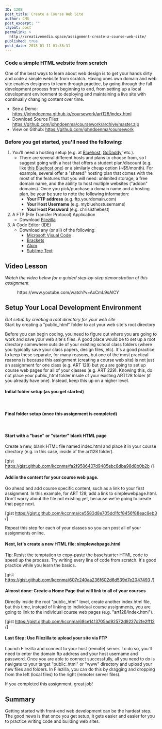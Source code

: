 ```yaml
---
ID: 1208
post_title: Create a Course Web Site
author: CMS
post_excerpt: ""
layout: post
permalink: >
  http://creativemedia.space/assignment-create-a-course-web-site/
published: true
post_date: 2018-01-11 01:38:31
---
```

<!-- wp:heading {"level":3} -->
<h3>Code a simple HTML website from&nbsp;scratch</h3>
<!-- /wp:heading -->

<!-- wp:paragraph -->
<p>One of the best ways to learn about web design is to get your hands dirty and code a simple website from scratch. Having ones own domain and web site enables designers to learn through practice, by going through the full development process from beginning to end, from setting up a local development environment to deploying and maintaining a live site with continually changing content over time.</p>
<!-- /wp:paragraph -->

<!-- wp:list -->
<ul><li>See a Demo: <a href="https://johndoenma.github.io/coursework/art128/index.html">https://johndoenma.github.io/coursework/art128/index.html</a></li><li>Download Source Files: <a href="https://github.com/johndoenma/coursework/archive/master.zip">https://github.com/johndoenma/coursework/archive/master.zip</a></li><li>View on Github: <a href="https://github.com/johndoenma/coursework">https://github.com/johndoenma/coursework</a></li></ul>
<!-- /wp:list -->

<!-- wp:heading {"level":3} -->
<h3>Before you get started, you'll need the following:</h3>
<!-- /wp:heading -->

<!-- wp:list {"ordered":true} -->
<ol><li>You'll need a hosting setup (e.g. at <a href="https://www.bluehost.com/">Bluehost</a>, <a href="https://www.godaddy.com">GoDaddy</a>' etc.).
<ul><li>There are several different hosts and plans to choose from, so I suggest going with a host that offers a student plan/discount (e.g. like <a href="https://www.bluehost.com/cgi/education">this Bluehost one</a>) or a similarly cheap option (~$5/month). For example, several offer a "shared" hosting plan that comes with the most of the features that you will need: unlimited storage, a free domain name, and the ability to host multiple websites ("addon" domains). Once you pick/purchase a domain name and a hosting plan, be your be sure to note the following information:
<ul><li><strong>Your FTP address</strong>&nbsp;(e.g. ftp.yourdomain.com)</li><li><strong>Your Host Username</strong> (e.g. mybluehostusername)</li><li><strong>Your Host Password</strong> (e.g. chrisisthebest)</li></ul>
</li></ul>
</li><li>A FTP (File Transfer Protocol) Application
<ul><li>Download <a href="https://filezilla-project.org/download.php">Filezilla</a></li></ul>
</li><li>A Code Editor (IDE)
<ul><li>Download any (or all) of the following:
<ul><li><a href="https://code.visualstudio.com/">Microsoft Visual Code</a></li><li><a href="http://brackets.io/">Brackets</a></li><li><a href="https://atom.io/">Atom</a></li><li><a href="https://www.sublimetext.com/">Sublime Text</a></li></ul>
</li></ul>
</li></ol>
<!-- /wp:list -->

<!-- wp:heading -->
<h2>Video Lesson</h2>
<!-- /wp:heading -->

<!-- wp:paragraph -->
<p><em>Watch the video below for a guided step-by-step demonstration of this assignment.&nbsp;</em></p>
<!-- /wp:paragraph -->

<!-- wp:core-embed/youtube {"url":"https://www.youtube.com/watch?v=AxCmL9sAlCY","type":"video","providerNameSlug":"youtube","className":"wp-embed-aspect-16-9 wp-has-aspect-ratio"} -->
<figure class="wp-block-embed-youtube wp-block-embed is-type-video is-provider-youtube wp-embed-aspect-16-9 wp-has-aspect-ratio"><div class="wp-block-embed__wrapper">
https://www.youtube.com/watch?v=AxCmL9sAlCY
</div></figure>
<!-- /wp:core-embed/youtube -->

<!-- wp:heading -->
<h2>Setup Your Local Development Environment</h2>
<!-- /wp:heading -->

<!-- wp:paragraph -->
<p><em>Get setup by creating a root directory for your web site</em><br>Start by creating a "public_html" folder to act your web site's root directory</p>
<!-- /wp:paragraph -->

<!-- wp:paragraph -->
<p>Before you can begin coding, you need to figure out where you are going to work and save your web site's files. A good place would be to set up a root directory somewhere outside of your existing school class folders (where you typically save your class papers, design files, etc). It's a good practice to keep these separate, for many reasons, but one of the most practical reasons is because this assignment (creating a course web site) is not just an assignment for one class (e.g. ART 128) but you are going to set up course web pages for all of your classes (e.g. ART 229). Knowing this, do not place your public_html folder inside of your existing ART128 folder (if you already have one). Instead, keep this up on a higher level.</p>
<!-- /wp:paragraph -->

<!-- wp:heading {"level":4} -->
<h4>Initial folder setup (as you get started)</h4>
<!-- /wp:heading -->

<!-- wp:image {"id":1245} -->
<figure class="wp-block-image"><img src="https://www.creativemedia.space/wp-content/uploads/2018/01/coursewebsite-folderview-step2-1024x973.gif" alt="" class="wp-image-1245"/></figure>
<!-- /wp:image -->

<!-- wp:heading {"level":4} -->
<h4><br>Final folder setup (once this assignment is completed)</h4>
<!-- /wp:heading -->

<!-- wp:image {"id":1246} -->
<figure class="wp-block-image"><img src="https://www.creativemedia.space/wp-content/uploads/2018/01/coursewebsite-folderview-end-1024x973.gif" alt="" class="wp-image-1246"/></figure>
<!-- /wp:image -->

<!-- wp:heading {"level":4} -->
<h4><br>Start with a "base" or "starter" blank HTML page</h4>
<!-- /wp:heading -->

<!-- wp:paragraph -->
<p>Create a new, blank HTML file named index.html and place it in your course directory (e.g. in this case, inside of the art128 folder).</p>
<!-- /wp:paragraph -->

<!-- wp:shortcode -->
[gist https://gist.github.com/kccnma/fa2f9586407d9485ebc8dba98d8b0b2b /]
<!-- /wp:shortcode -->

<!-- wp:paragraph -->
<p></p>
<!-- /wp:paragraph -->

<!-- wp:heading {"level":4} -->
<h4>Add in the content for your course web page.</h4>
<!-- /wp:heading -->

<!-- wp:paragraph -->
<p>Go ahead and add course specific content, such as a link to your first assignment. In this example, for ART 128, add a link to simplewebpage.html. Don't worry about the file not existing yet, because we're going to create that page next.</p>
<!-- /wp:paragraph -->

<!-- wp:shortcode -->
[gist https://gist.github.com/kccnma/ce5583d8e705dd1fcf8456f88eac6eb3 /]
<!-- /wp:shortcode -->

<!-- wp:paragraph -->
<p>Repeat this step for each of your classes so you can post all of your assignments online.<br></p>
<!-- /wp:paragraph -->

<!-- wp:heading {"level":4} -->
<h4>Next, let's create a new HTML file: simplewebpage.html</h4>
<!-- /wp:heading -->

<!-- wp:paragraph -->
<p>Tip: Resist the temptation to copy-paste the base/starter HTML code to speed up the process. Try writing every line of code from scratch. It's good practice while you learn the basics.</p>
<!-- /wp:paragraph -->

<!-- wp:shortcode -->
[gist https://gist.github.com/kccnma/607c240aa236f602d6d539d7e2047493 /]
<!-- /wp:shortcode -->

<!-- wp:heading {"level":4} -->
<h4>Almost done: Create a Home Page that will link to all of your courses</h4>
<!-- /wp:heading -->

<!-- wp:paragraph -->
<p>Directly inside the root "public_html" level, create another index.html file, but this time, instead of linking to individual course assignments, you are going to link to the individual course web pages (e.g. "art128/index.html").</p>
<!-- /wp:paragraph -->

<!-- wp:shortcode -->
[gist https://gist.github.com/kccnma/68ce1413705ad92572d9227c2fe2ff12 /]
<!-- /wp:shortcode -->

<!-- wp:heading {"level":4} -->
<h4>Last Step: Use Filezilla to upload your site via FTP</h4>
<!-- /wp:heading -->

<!-- wp:paragraph -->
<p>Launch Filezilla and connect to your host (remote) server. To do so, you'll need to enter the domain ftp address and your host username and password. Once you are able to connect successfully, all you need to do is navigate to your target "public_html" or "www" directory and upload your new files and folders. In Filezilla, you can do this by dragging and dropping from the left (local files) to the right (remoter server files).</p>
<!-- /wp:paragraph -->

<!-- wp:paragraph -->
<p>If you completed this assignment, great job!</p>
<!-- /wp:paragraph -->

<!-- wp:heading -->
<h2>Summary</h2>
<!-- /wp:heading -->

<!-- wp:paragraph -->
<p>Getting started with front-end web development can be the hardest step. The good news is that once you get setup, it gets easier and easier for you to practice writing code and building web sites.</p>
<!-- /wp:paragraph -->